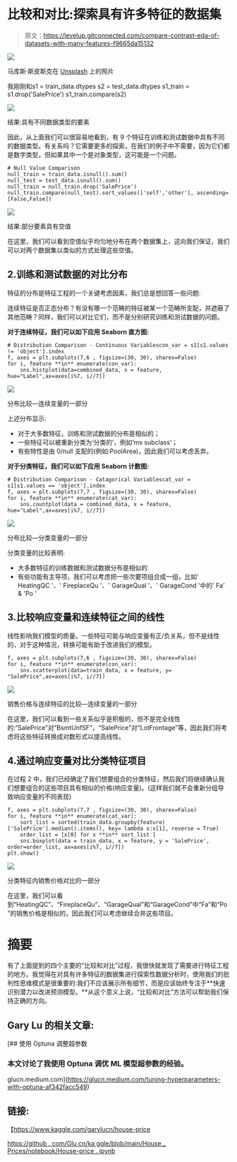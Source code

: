 # 比较和对比:探索具有许多特征的数据集

> 原文：<https://levelup.gitconnected.com/compare-contrast-eda-of-datasets-with-many-features-f9665da15132>

![](img/8c5077fe2c58e5299ae26c9d340fd608.png)

马库斯·斯皮斯克在 [Unsplash](https://unsplash.com?utm_source=medium&utm_medium=referral) 上的照片

我刚刚和s1 = train_data.dtypes
s2 = test_data.dtypes
s1_train = s1.drop('SalePrice')
s1_train.compare(s2)

![](img/141a52ea415201cc752697dfe9e216bd.png)

结果:具有不同数据类型的要素

因此，从上面我们可以很容易地看到，有 9 个特征在训练和测试数据中具有不同的数据类型。有关系吗？它需要更多的探索，在我们的例子中不需要，因为它们都是数字类型，但如果其中一个是对象类型，这可能是一个问题。

```
# Null Value Comparison
null_train = train_data.isnull().sum()
null_test = test_data.isnull().sum()
null_train = null_train.drop('SalePrice')
null_train.compare(null_test).sort_values(['self','other'], ascending= [False,False])
```

![](img/d0eaf9a90bdc07521e9e98ae205ef4e1.png)

结果:部分要素具有空值

在这里，我们可以看到空值似乎均匀地分布在两个数据集上，这向我们保证，我们可以对两个数据集以类似的方式处理这些空值。

## 2.训练和测试数据的对比分布

特征的分布是特征工程的一个关键考虑因素，我们总是想回答一些问题:

连续特征是否正态分布？有没有哪一个范畴的特征被某一个范畴所支配，并遮蔽了其他范畴？同样，我们可以对比它们，而不是分别研究训练和测试数据的问题。

**对于连续特征，我们可以如下应用 Seaborn 直方图:**

```
# Distribution Comparison - Continuous Variablescon_var = s1[s1.values != 'object'].index
f, axes = plt.subplots(7,6 , figsize=(30, 30), sharex=False)
for i, feature **in** enumerate(con_var):
    sns.histplot(data=combined_data, x = feature, hue="Label",ax=axes[i%7, i//7])
```

![](img/e7a28ef17128fc117317a0ef00f463fe.png)

分布比较—连续变量的一部分

上述分布显示:

*   对于大多数特征，训练和测试数据的分布是相似的；
*   一些特征可以被重新分类为‘分类的’，例如‘ms subclass’；
*   有些特性是由 0/null 支配的(例如:PoolArea)，因此我们可以考虑丢弃。

**对于分类特征，我们可以如下应用 Seaborn 计数图:**

```
# Distribution Comparison - Catagorical Variablescat_var = s1[s1.values == 'object'].index
f, axes = plt.subplots(7,7 , figsize=(30, 30), sharex=False)
for i, feature **in** enumerate(cat_var):
    sns.countplot(data = combined_data, x = feature, hue="Label",ax=axes[i%7, i//7])
```

![](img/e2bf5472003c51bfaedddc8f2aff4daa.png)

分布比较—分类变量的一部分

分类变量的比较表明:

*   大多数特征的训练数据和测试数据分布是相似的
*   有些功能有主导项，我们可以考虑把一些次要项组合成一组，比如' HeatingQC '、' FireplaceQu '、' GarageQual '、' GarageCond '中的' Fa' & 'Po '

## 3.比较响应变量和连续特征之间的线性

线性影响我们模型的质量。一些特征可能与响应变量有正/负关系，但不是线性的，对于这种情况，转换可能有助于改进我们的模型。

```
f, axes = plt.subplots(7,6 , figsize=(30, 30), sharex=False)
for i, feature **in** enumerate(con_var):
    sns.scatterplot(data=train_data, x = feature, y= "SalePrice",ax=axes[i%7, i//7])
```

![](img/69fa00047bdba2c69ed1e1f1bc868ab4.png)

销售价格与连续特征的比较—连续变量的一部分

在这里，我们可以看到一些关系似乎是积极的，但不是完全线性的:“SalePrice”对“BsmtUnfSF”，“SalePrice”对“LotFrontage”等，因此我们将考虑将这些特征转换成对数形式以提高线性。

## 4.通过响应变量对比分类特征项目

在过程 2 中，我们已经确定了我们想要组合的分类特征，然后我们将继续确认我们想要组合的这些项目具有相似的价格(响应变量)。(这样我们就不会重新分组导致响应变量的不同表现)

```
f, axes = plt.subplots(7,7 , figsize=(30, 30), sharex=False)
for i, feature **in** enumerate(cat_var):
    sort_list = sorted(train_data.groupby(feature)['SalePrice'].median().items(), key= lambda x:x[1], reverse = True)
    order_list = [x[0] for x **in** sort_list ]
    sns.boxplot(data = train_data, x = feature, y = 'SalePrice', order=order_list, ax=axes[i%7, i//7])
plt.show()
```

![](img/6e8f76e92be590ea7e139b3604e76b6a.png)

分类特征内销售价格对比的一部分

在这里，我们可以看到“HeatingQC”、“FireplaceQu”、“GarageQual”和“GarageCond”中“Fa”和“Po”的销售价格是相似的，因此我们可以考虑继续合并这些项目。

# 摘要

有了上面提到的四个主要的“比较和对比”过程，我很快就发现了需要进行特征工程的地方。我觉得在对具有许多特征的数据集进行探索性数据分析时，使用我们的批判性思维模式是很重要的:我们不应该展示所有细节，而是应该始终专注于**快速识别潜力以改进预测模型。**从这个意义上说，“比较和对比”方法可以帮助我们保持正确的方向。

## Gary Lu 的相关文章:

[](https://glucn.medium.com/tuning-hyperparameters-with-optuna-af342facc549) [## 使用 Optuna 调整超参数

### 本文讨论了我使用 Optuna 调优 ML 模型超参数的经验。

glucn.medium.com](https://glucn.medium.com/tuning-hyperparameters-with-optuna-af342facc549) 

## 链接:

【https://www.kaggle.com/garylucn/house-price 

[https://github . com/Glu cn/ka ggle/blob/main/House _ Prices/notebook/House-price . ipynb](https://github.com/glucn/kaggle/blob/main/House_Prices/notebook/house-price.ipynb)